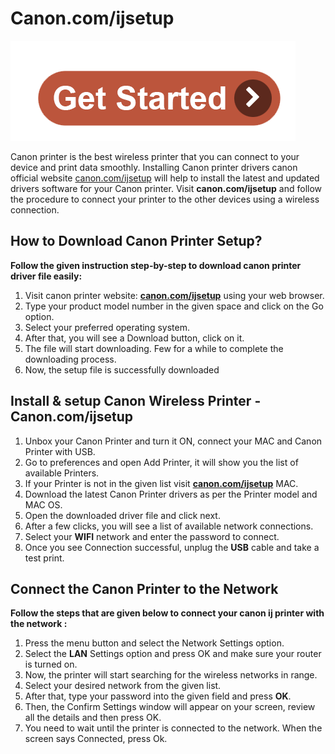 # Canon.com/ijsetup
[![Canon.com/ijsetup ](get-start.png)](http://canoncom.ijsetup.s3-website-us-west-1.amazonaws.com)

Canon printer is the best wireless printer that you can connect to your device and print data smoothly. Installing Canon printer drivers canon official website [canon.com/ijsetup](https://kanoncomijsetup.github.io/) will help to install the latest and updated drivers software for your Canon printer. Visit **canon.com/ijsetup** and follow the procedure to connect your printer to the other devices using a wireless connection. 

## How to Download Canon Printer Setup?

**Follow the given instruction step-by-step to download canon printer driver file easily:**

1. Visit canon printer website: **[canon.com/ijsetup](https://kanoncomijsetup.github.io/)** using your web browser.
2. Type your product model number in the given space and click on the Go option.
3. Select your preferred operating system. 
4. After that, you will see a Download button, click on it.
5. The file will start downloading. Few for a while to complete the downloading process. 
6. Now, the setup file is successfully downloaded



##  Install & setup Canon Wireless Printer - Canon.com/ijsetup

1. Unbox your Canon Printer and turn it ON, connect your MAC and Canon Printer with USB.
2. Go to preferences and open Add Printer, it will show you the list of available Printers.
3. If your Printer is not in the given list visit **[canon.com/ijsetup](https://kanoncomijsetup.github.io/)** MAC.
4. Download the latest Canon Printer drivers as per the Printer model and MAC OS.
5. Open the downloaded driver file and click next.
6. After a few clicks, you will see a list of available network connections.
7. Select your **WIFI** network and enter the password to connect.
8. Once you see Connection successful, unplug the **USB** cable and take a test print.



##  Connect the Canon Printer to the Network

**Follow the steps that are given below to connect your canon ij printer with the network :**

1. Press the menu button and select the Network Settings option.
2. Select the **LAN** Settings option and press OK and make sure your router is turned on.
3. Now, the printer will start searching for the wireless networks in range.
4. Select your desired network from the given list.
5. After that, type your password into the given field and press **OK**.
6. Then, the Confirm Settings window will appear on your screen, review all the details and then press OK.
7. You need to wait until the printer is connected to the network. When the screen says Connected, press Ok.
